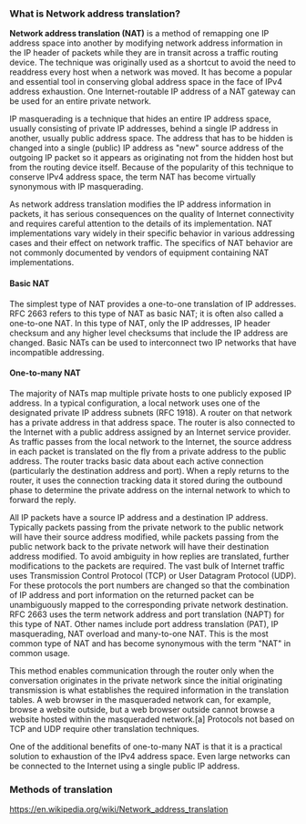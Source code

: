 ### What is Network address translation?

__Network address translation (NAT)__ is a method of remapping one IP address space into another by modifying network address information in the IP header of packets while they are in transit across a traffic routing device. The technique was originally used as a shortcut to avoid the need to readdress every host when a network was moved. It has become a popular and essential tool in conserving global address space in the face of IPv4 address exhaustion. One Internet-routable IP address of a NAT gateway can be used for an entire private network.

IP masquerading is a technique that hides an entire IP address space, usually consisting of private IP addresses, behind a single IP address in another, usually public address space. The address that has to be hidden is changed into a single (public) IP address as "new" source address of the outgoing IP packet so it appears as originating not from the hidden host but from the routing device itself. Because of the popularity of this technique to conserve IPv4 address space, the term NAT has become virtually synonymous with IP masquerading.

As network address translation modifies the IP address information in packets, it has serious consequences on the quality of Internet connectivity and requires careful attention to the details of its implementation. NAT implementations vary widely in their specific behavior in various addressing cases and their effect on network traffic. The specifics of NAT behavior are not commonly documented by vendors of equipment containing NAT implementations.

#### Basic NAT

The simplest type of NAT provides a one-to-one translation of IP addresses. RFC 2663 refers to this type of NAT as basic NAT; it is often also called a one-to-one NAT. In this type of NAT, only the IP addresses, IP header checksum and any higher level checksums that include the IP address are changed. Basic NATs can be used to interconnect two IP networks that have incompatible addressing. 

#### One-to-many NAT

The majority of NATs map multiple private hosts to one publicly exposed IP address. In a typical configuration, a local network uses one of the designated private IP address subnets (RFC 1918). A router on that network has a private address in that address space. The router is also connected to the Internet with a public address assigned by an Internet service provider. As traffic passes from the local network to the Internet, the source address in each packet is translated on the fly from a private address to the public address. The router tracks basic data about each active connection (particularly the destination address and port). When a reply returns to the router, it uses the connection tracking data it stored during the outbound phase to determine the private address on the internal network to which to forward the reply.

All IP packets have a source IP address and a destination IP address. Typically packets passing from the private network to the public network will have their source address modified, while packets passing from the public network back to the private network will have their destination address modified. To avoid ambiguity in how replies are translated, further modifications to the packets are required. The vast bulk of Internet traffic uses Transmission Control Protocol (TCP) or User Datagram Protocol (UDP). For these protocols the port numbers are changed so that the combination of IP address and port information on the returned packet can be unambiguously mapped to the corresponding private network destination. RFC 2663 uses the term network address and port translation (NAPT) for this type of NAT. Other names include port address translation (PAT), IP masquerading, NAT overload and many-to-one NAT. This is the most common type of NAT and has become synonymous with the term "NAT" in common usage.

This method enables communication through the router only when the conversation originates in the private network since the initial originating transmission is what establishes the required information in the translation tables. A web browser in the masqueraded network can, for example, browse a website outside, but a web browser outside cannot browse a website hosted within the masqueraded network.[a] Protocols not based on TCP and UDP require other translation techniques.

One of the additional benefits of one-to-many NAT is that it is a practical solution to exhaustion of the IPv4 address space. Even large networks can be connected to the Internet using a single public IP address.

### Methods of translation

https://en.wikipedia.org/wiki/Network_address_translation

